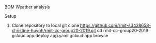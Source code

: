 BOM Weather analysis

Setup
1. Clone repository to local
 git clone https://github.com/rmit-s3438653-christine-huynh/rmit-cc-group20-2019.git
 cd rmit-cc-group20-2019
 gcloud app deploy app.yaml
 gcloud app browse
